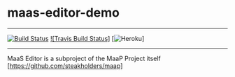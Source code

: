 # maas-editor-demo
--------------------------------------------------------

[![Build Status](https://semaphoreci.com/api/v1/projects/b7c4bbc6-f1b3-4066-8c99-51168ca58f69/967037/shields_badge.svg)](https://semaphoreci.com/apetrovYa/maas-editor-demo) [![Travis Build Status]](https://travis-ci.com/apetrovYa/maas-editor-demo.svg?token=pwThjpxG8QbAc1eWeBpy&branch=travis-tester)
[![Heroku](http://heroku-badge.herokuapp.com/?app=maas-editor-demo&style=flat&svg=1)]

--------------------------------------------------------
MaaS Editor is a subproject of the MaaP Project itself [https://github.com/steakholders/maap]
